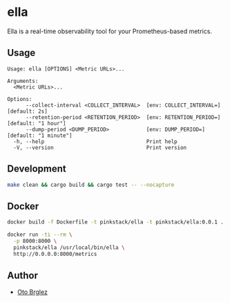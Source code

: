 # ella

Ella is a real-time observability tool for your Prometheus-based metrics.

## Usage

```
Usage: ella [OPTIONS] <Metric URLs>...

Arguments:
  <Metric URLs>...

Options:
      --collect-interval <COLLECT_INTERVAL>  [env: COLLECT_INTERVAL=] [default: 2s]
      --retention-period <RETENTION_PERIOD>  [env: RETENTION_PERIOD=] [default: "1 hour"]
      --dump-period <DUMP_PERIOD>            [env: DUMP_PERIOD=] [default: "1 minute"]
  -h, --help                                 Print help
  -V, --version                              Print version
```

## Development

```bash
make clean && cargo build && cargo test -- --nocapture
```

## Docker

```bash
docker build -f Dockerfile -t pinkstack/ella -t pinkstack/ella:0.0.1 .

docker run -ti --rm \
  -p 8000:8000 \
  pinkstack/ella /usr/local/bin/ella \
  http://0.0.0.0:8000/metrics
```

## Author
- [Oto Brglez](https://github.com/otobrglez)
